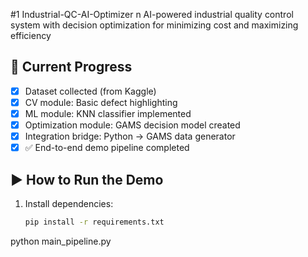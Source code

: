 #1 Industrial-QC-AI-Optimizer
n AI-powered industrial quality control system with decision optimization for minimizing cost and maximizing efficiency

## 🧪 Current Progress
- [x] Dataset collected (from Kaggle)
- [x] CV module: Basic defect highlighting
- [x] ML module: KNN classifier implemented
- [x] Optimization module: GAMS decision model created
- [x] Integration bridge: Python → GAMS data generator
- [x] ✅ End-to-end demo pipeline completed

## ▶️ How to Run the Demo

1. Install dependencies:
   ```bash
   pip install -r requirements.txt
python main_pipeline.py